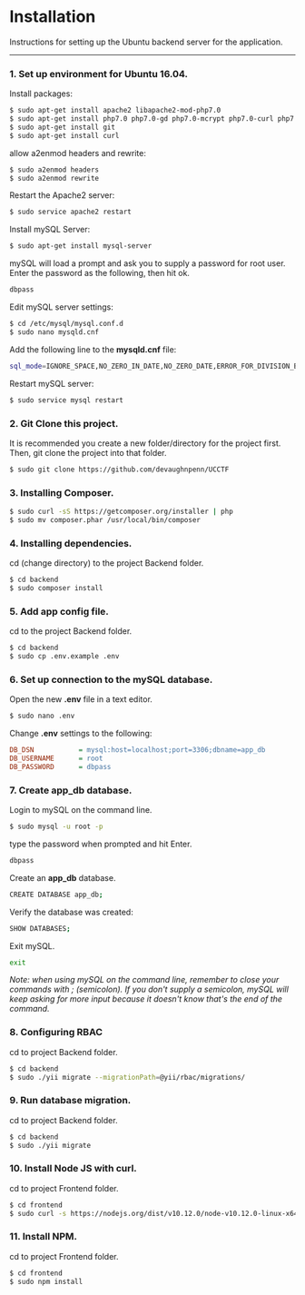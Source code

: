 # Installation

Instructions for setting up the Ubuntu backend server for the application.

---

### 1. Set up environment for Ubuntu 16.04.
Install packages:
```bash
$ sudo apt-get install apache2 libapache2-mod-php7.0
$ sudo apt-get install php7.0 php7.0-gd php7.0-mcrypt php7.0-curl php7.0-mysql php7.0-mbstring php7.0-xml php7.0-zip php7.0-sybase
$ sudo apt-get install git
$ sudo apt-get install curl
```
allow a2enmod headers and rewrite:
```bash
$ sudo a2enmod headers
$ sudo a2enmod rewrite
```
Restart the Apache2 server:
```bash
$ sudo service apache2 restart
```
Install mySQL Server:
```bash
$ sudo apt-get install mysql-server
```
mySQL will load a prompt and ask you to supply a password for root user. Enter the password as the following, then hit ok.
```bash
dbpass
```
Edit mySQL server settings:
```bash
$ cd /etc/mysql/mysql.conf.d
$ sudo nano mysqld.cnf
```
Add the following line to the **mysqld.cnf** file:
```bash
sql_mode=IGNORE_SPACE,NO_ZERO_IN_DATE,NO_ZERO_DATE,ERROR_FOR_DIVISION_BY_ZERO,NO_AUTO_CREATE_USER,NO_ENGINE_SUBSTITUTION
```
Restart mySQL server:
```bash
$ sudo service mysql restart
```

### 2. Git Clone this project.
It is recommended you create a new folder/directory for the project first. Then, git clone the project into that folder.
```bash
$ sudo git clone https://github.com/devaughnpenn/UCCTF
```

### 3. Installing Composer.
```bash
$ sudo curl -sS https://getcomposer.org/installer | php
$ sudo mv composer.phar /usr/local/bin/composer
```

### 4. Installing dependencies.
cd (change directory) to the project Backend folder.
```bash
$ cd backend
$ sudo composer install
```

### 5. Add app config file.
cd to the project Backend folder.
```bash
$ cd backend
$ sudo cp .env.example .env
```

### 6. Set up connection to the mySQL database.
Open the new **.env** file in a text editor.
```bash
$ sudo nano .env
```
Change **.env** settings to the following:
```ini
DB_DSN           = mysql:host=localhost;port=3306;dbname=app_db
DB_USERNAME      = root
DB_PASSWORD      = dbpass
```

### 7. Create app_db database.
Login to mySQL on the command line.
```bash
$ sudo mysql -u root -p
```
type the password when prompted and hit Enter.
```bash
dbpass
```
Create an **app_db** database.
```bash
CREATE DATABASE app_db;
```
Verify the database was created:
```bash
SHOW DATABASES;
```
Exit mySQL.
```bash
exit
```
*Note: when using mySQL on the command line, remember to close your commands with ; (semicolon). If you don't supply a semicolon, mySQL will keep asking for more input because it doesn't know that's the end of the command.*

### 8. Configuring RBAC
cd to project Backend folder.
```bash
$ cd backend
$ sudo ./yii migrate --migrationPath=@yii/rbac/migrations/
```

### 9. Run database migration.
cd to project Backend folder.
```bash
$ cd backend
$ sudo ./yii migrate
```

### 10. Install Node JS with curl.
cd to project Frontend folder.
```bash
$ cd frontend
$ sudo curl -s https://nodejs.org/dist/v10.12.0/node-v10.12.0-linux-x64.tar.gz | sudo tar -zx --strip-components=1
```

### 11. Install NPM.
cd to project Frontend folder.
```bash
$ cd frontend
$ sudo npm install
```
